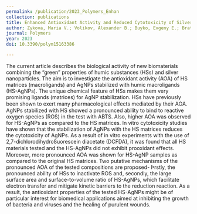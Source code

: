 ```yaml
---
permalink: /publication/2023_Polymers_Enhan
collection: publications
title: Enhanced Antioxidant Activity and Reduced Cytotoxicity of Silver Nanoparticles Stabilized by Different Humic Materials
author: Zykova, Maria V.; Volikov, Alexander B.; Buyko, Evgeny E.; Bratishko, Kristina A.; Ivanov, Vladimir V.; Konstantinov, Andrey I.; Logvinova, Lyudmila A.; Mihalyov, Dmitrii A.; Sobolev, Nikita A.; Zhirkova, Anastasia M.; Maksimov, Sergey V.; Perminova, Irina V.; Belousov, Mikhail V.
journal: Polymers
year: 2023
doi: 10.3390/polym15163386

---
```


The current article describes the biological activity of new biomaterials combining the “green” properties of humic substances (HSs) and silver nanoparticles. The aim is to investigate the antioxidant activity (AOA) of HS matrices (macroligands) and AgNPs stabilized with humic macroligands (HS-AgNPs). The unique chemical feature of HSs makes them very promising ligands (matrices) for AgNP stabilization. HSs have previously been shown to exert many pharmacological eﬀects mediated by their AOA. AgNPs stabilized with HS showed a pronounced ability to bind to reactive oxygen species (ROS) in the test with ABTS. Also, higher AOA was observed for HS-AgNPs as compared to the HS matrices. In vitro cytotoxicity studies have shown that the stabilization of AgNPs with the HS matrices reduces the cytotoxicity of AgNPs. As a result of in vitro experiments with the use of 2,7-dichlorodihydroßuorescein diacetate (DCFDA), it was found that all HS materials tested and the HS-AgNPs did not exhibit prooxidant eﬀects. Moreover, more pronounced AOA was shown for HS-AgNP samples as compared to the original HS matrices. Two putative mechanisms of the pronounced AOA of the tested compositions are proposed- Þrstly, the pronounced ability of HSs to inactivate ROS and, secondly, the large surface area and surface-to-volume ratio of HS-AgNPs, which facilitate electron transfer and mitigate kinetic barriers to the reduction reaction. As a result, the antioxidant properties of the tested HS-AgNPs might be of particular interest for biomedical applications aimed at inhibiting the growth of bacteria and viruses and the healing of purulent wounds.
